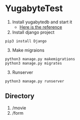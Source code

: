 # YugabyteTest
1. Install yugabytedb and start it
    * [Here is the reference](https://docs.yugabyte.com/preview/quick-start/docker/)
2. Install django project
```linux
pip3 install Django
```
3. Make migraions
```linux
python3 manage.py makemigrations
python3 manage.py migrates
```
3. Runserver
```python3
python3 manage.py runserver
```
## Directory
1. /movie
2. /form
